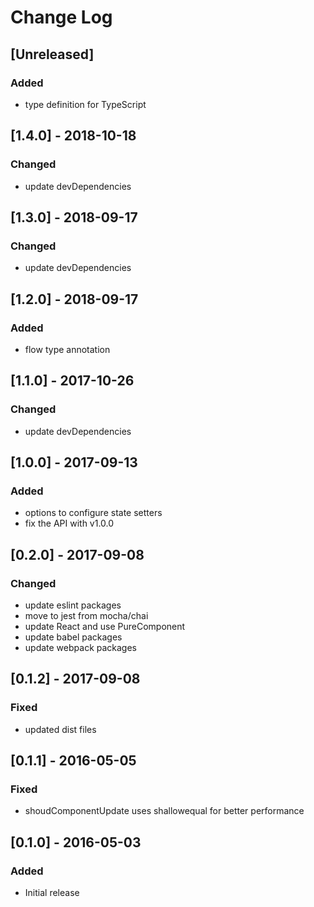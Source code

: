 # Change Log

## [Unreleased]
### Added
- type definition for TypeScript

## [1.4.0] - 2018-10-18
### Changed
- update devDependencies

## [1.3.0] - 2018-09-17
### Changed
- update devDependencies

## [1.2.0] - 2018-09-17
### Added
- flow type annotation

## [1.1.0] - 2017-10-26
### Changed
- update devDependencies

## [1.0.0] - 2017-09-13
### Added
- options to configure state setters
- fix the API with v1.0.0

## [0.2.0] - 2017-09-08
### Changed
- update eslint packages
- move to jest from mocha/chai
- update React and use PureComponent
- update babel packages
- update webpack packages

## [0.1.2] - 2017-09-08
### Fixed
- updated dist files

## [0.1.1] - 2016-05-05
### Fixed
- shoudComponentUpdate uses shallowequal for better performance

## [0.1.0] - 2016-05-03
### Added
- Initial release
